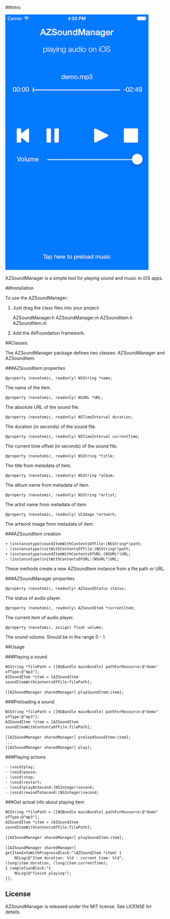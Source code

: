 ##Intro

![AZSoundManager](Screenshots/demo.png)


AZSoundManager is a simple tool for playing sound and music in iOS apps.


##Installation

To use the AZSoundManager:

1. Just drag the class files into your project:

    AZSoundManager.h
    AZSoundManager.m
    AZSoundItem.h
    AZSoundItem.m

2. Add the AVFoundation framework.


##Classes

The AZSoundManager package defines two classes: AZSoundManager and AZSoundItem.


###AZSoundItem properties

    @property (nonatomic, readonly) NSString *name;
    
The name of the item.
    
    @property (nonatomic, readonly) NSURL *URL;
    
The absolute URL of the sound file.

    @property (nonatomic, readonly) NSTimeInterval duration;
    
The duration (in seconds) of the sound file.

    @property (nonatomic, readonly) NSTimeInterval currentTime;
    
The current time offset (in seconds) of the sound file.
    
    @property (nonatomic, readonly) NSString *title;
    
The title from metadata of item.
    
    @property (nonatomic, readonly) NSString *album;
    
The album name from metadata of item.
    
    @property (nonatomic, readonly) NSString *artist;
    
The artist name from metadata of item.
    
    @property (nonatomic, readonly) UIImage *artwork;
    
The artwork image from metadata of item.


###AZSoundItem creation
    
    + (instancetype)soundItemWithContentsOfFile:(NSString*)path;
    - (instancetype)initWithContentsOfFile:(NSString*)path;
    + (instancetype)soundItemWithContentsOfURL:(NSURL*)URL;
    - (instancetype)initWithContentsOfURL:(NSURL*)URL;
    
These methods create a new AZSoundItem instance from a file path or URL.


###AZSoundManager properties

	@property (nonatomic, readonly) AZSoundStatus status;

The status of audio player.

	@property (nonatomic, readonly) AZSoundItem *currentItem;

The current item of audio player.

	@property (nonatomic, assign) float volume;

The sound volume. Should be in the range 0 - 1.


##Usage

###Playing a sound

```objc
NSString *filePath = [[NSBundle mainBundle] pathForResource:@"demo" ofType:@"mp3"];
AZSoundItem *item = [AZSoundItem soundItemWithContentsOfFile:filePath];

[[AZSoundManager sharedManager] playSoundItem:item];
```

###Preloading a sound

```objc
NSString *filePath = [[NSBundle mainBundle] pathForResource:@"demo" ofType:@"mp3"];
AZSoundItem *item = [AZSoundItem soundItemWithContentsOfFile:filePath];

[[AZSoundManager sharedManager] preloadSoundItem:item];
...
[[AZSoundManager sharedManager] play];
```

###Playing actions

```objc
- (void)play;
- (void)pause;
- (void)stop;
- (void)restart;
- (void)playAtSecond:(NSInteger)second;
- (void)rewindToSecond:(NSInteger)second;
```

###Get actual info about playing item

```objc
NSString *filePath = [[NSBundle mainBundle] pathForResource:@"demo" ofType:@"mp3"];
AZSoundItem *item = [AZSoundItem soundItemWithContentsOfFile:filePath];

[[AZSoundManager sharedManager] playSoundItem:item];

[[AZSoundManager sharedManager] getItemInfoWithProgressBlock:^(AZSoundItem *item) {
    NSLog(@"Item duration: %ld - current time: %ld", (long)item.duration, (long)item.currentTime);
} completionBlock:^{
    NSLog(@"finish playing");
}];
```

License
-------------
AZSoundManager is released under the MIT license. See LICENSE for details.
